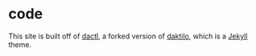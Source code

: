 # code
This site is built off of [dactl](https://github.com/melangue/dactl), a forked version of [daktilo](https://github.com/kronik3r/daktilo), which is a [Jekyll](http://jekyllrb.com/) theme.
